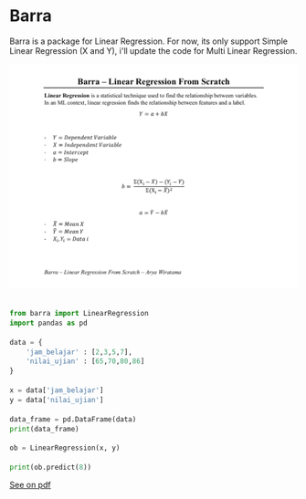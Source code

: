 # Barra

Barra is a package for Linear Regression. For now, its only support Simple Linear Regression (X and Y), i'll update the code for Multi Linear Regression.

![Linreg Formula](/pic/barra-formula.png)


```python

from barra import LinearRegression
import pandas as pd

data = {
    'jam_belajar' : [2,3,5,7],
    'nilai_ujian' : [65,70,80,86]
}

x = data['jam_belajar']
y = data['nilai_ujian']

data_frame = pd.DataFrame(data)
print(data_frame)

ob = LinearRegression(x, y)

print(ob.predict(8))

```

[See on pdf](/pic/Barra%20-%20Linear%20Regression%20From%20Scratch.pdf)


